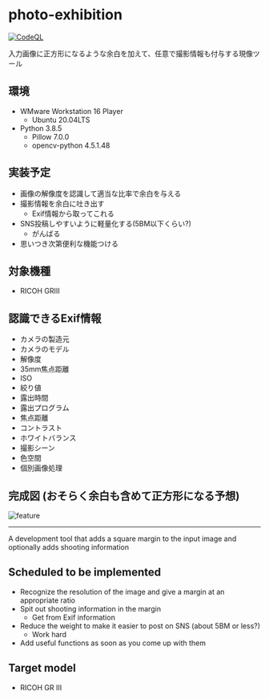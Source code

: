 # photo-exhibition

[![CodeQL](https://github.com/nixiy/photo-exhibition/actions/workflows/codeql-analysis.yml/badge.svg)](https://github.com/nixiy/photo-exhibition/actions/workflows/codeql-analysis.yml)

入力画像に正方形になるような余白を加えて、任意で撮影情報も付与する現像ツール

## 環境
- WMware Workstation 16 Player
    - Ubuntu 20.04LTS
- Python 3.8.5
    - Pillow 7.0.0
    - opencv-python 4.5.1.48

## 実装予定
- 画像の解像度を認識して適当な比率で余白を与える
- 撮影情報を余白に吐き出す
    - Exif情報から取ってこれる
- SNS投稿しやすいように軽量化する(5BM以下くらい?)
    - がんばる
- 思いつき次第便利な機能つける

## 対象機種
- RICOH GRIII

## 認識できるExif情報
- カメラの製造元
- カメラのモデル
- 解像度
- 35mm焦点距離
- ISO
- 絞り値
- 露出時間
- 露出プログラム
- 焦点距離
- コントラスト
- ホワイトバランス
- 撮影シーン
- 色空間
- 個別画像処理

## 完成図 (おそらく余白も含めて正方形になる予想)
![feature](https://user-images.githubusercontent.com/12169300/109020279-2e44db00-76fd-11eb-8530-4ba9c4d7f236.jpg)

---

A development tool that adds a square margin to the input image and optionally adds shooting information

## Scheduled to be implemented
- Recognize the resolution of the image and give a margin at an appropriate ratio
- Spit out shooting information in the margin
     - Get from Exif information
- Reduce the weight to make it easier to post on SNS (about 5BM or less?)
     - Work hard
- Add useful functions as soon as you come up with them

## Target model
- RICOH GR III
